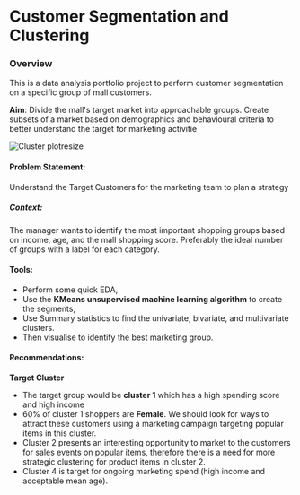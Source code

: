 # Customer Segmentation and Clustering



### Overview
This is a data analysis portfolio project to perform customer segmentation on a specific group of mall customers.

**Aim**: Divide the mall's target market into approachable groups. Create subsets of a market based on demographics and behavioural criteria to better understand the target for marketing activitie
 
![Cluster plotresize](https://github.com/TeniOT/Customer-Segmentation-Clustering-in-Python/assets/164643376/eb664ba3-f8ae-44c6-bf28-8d9a9295f682)

#### Problem Statement: 
Understand the Target Customers for the marketing team to plan a strategy

##### Context: 
The manager wants to identify the most important shopping groups based on income, age, and the mall shopping score. Preferably the ideal number of groups with a label for each category.


#### Tools: 
- Perform some quick EDA,
- Use the **KMeans unsupervised machine learning algorithm** to create the segments,
- Use Summary statistics to find the univariate, bivariate, and multivariate clusters.
- Then visualise to identify the best marketing group.

#### Recommendations: 
**Target Cluster** 
- The target group would be **cluster 1** which has a high spending score and high income
-	60% of cluster 1 shoppers are **Female**. We should look for ways to attract these customers using a marketing campaign targeting popular items in this cluster.
-	Cluster 2 presents an interesting opportunity to market to the customers for sales events on popular items, therefore there is a need for more strategic clustering for product items in cluster 2.
-	Cluster 4 is target for ongoing marketing spend (high income and acceptable mean age).

